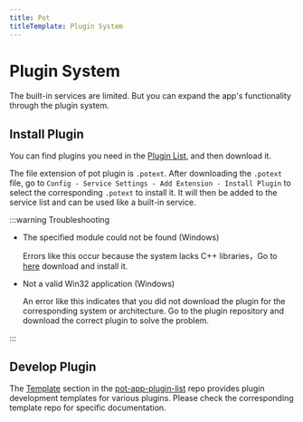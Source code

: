 ```yaml
---
title: Pot
titleTemplate: Plugin System
---
```


# Plugin System

The built-in services are limited. But you can expand the app's functionality through the plugin system.

## Install Plugin

You can find plugins you need in the [Plugin List](/en/plugin), and then download it.

The file extension of pot plugin is `.potext`. After downloading the `.potext` file, go to `Config - Service Settings - Add Extension - Install Plugin` to select the corresponding `.potext` to install it. It will then be added to the service list and can be used like a built-in service.

:::warning Troubleshooting

- The specified module could not be found (Windows)

  Errors like this occur because the system lacks C++ libraries，Go to [here](https://learn.microsoft.com/en-us/cpp/windows/latest-supported-vc-redist?view=msvc-170#visual-studio-2015-2017-2019-and-2022) download and install it.

- Not a valid Win32 application (Windows)

  An error like this indicates that you did not download the plugin for the corresponding system or architecture. Go to the plugin repository and download the correct plugin to solve the problem.

:::

## Develop Plugin

The [Template](https://github.com/pot-app/pot-app-plugin-list/blob/main/README_EN.md#template) section in the [pot-app-plugin-list](https://github.com/pot-app/pot-app-plugin-list) repo provides plugin development templates for various plugins. Please check the corresponding template repo for specific documentation.
